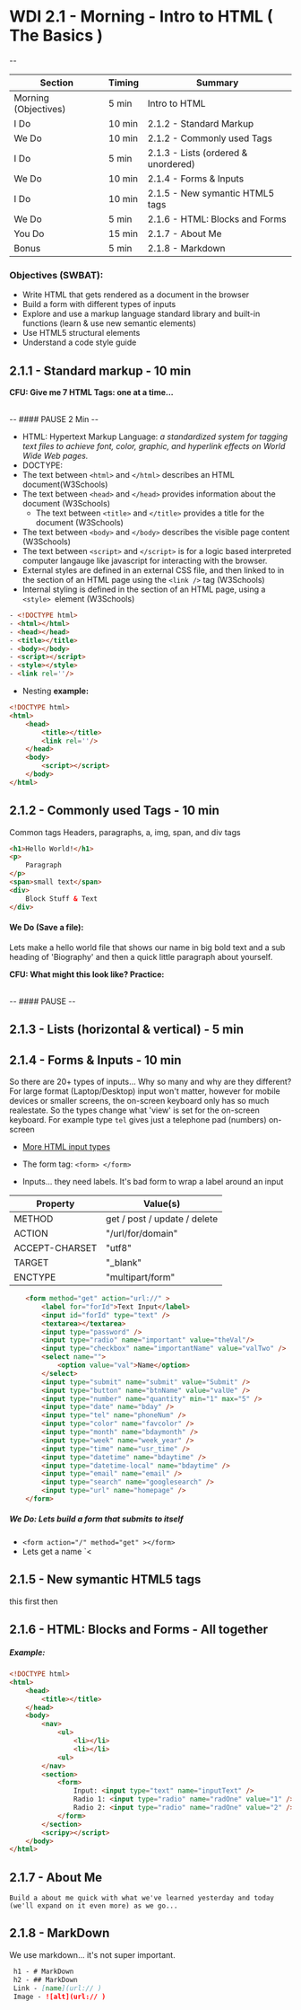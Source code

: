 <!-- Instructor: $ cd w01/d02/samples/ && source setup.sh -->
# WDI 2.1 - Morning - Intro to HTML ( The Basics )
--

| **Section**          | **Timing** |        **Summary**                  |
|----------------------|------------|-------------------------------------|
| Morning (Objectives)	| 5 min      | Intro to HTML                       |
| I Do             		| 10 min     | 2.1.2 - Standard Markup             |
| We Do            		| 10 min     | 2.1.2 - Commonly used Tags          |
| I Do             		| 5 min      | 2.1.3 - Lists (ordered & unordered) |
| We Do					| 10 min     | 2.1.4 - Forms & Inputs              |
| I Do						| 10 min     | 2.1.5 - New symantic HTML5 tags     |
| We Do					| 5 min      | 2.1.6 - HTML: Blocks and Forms      |
| You Do					| 15 min     | 2.1.7 - About Me                    |
| Bonus					| 5 min		| 2.1.8 - Markdown

### Objectives (SWBAT):
 - Write HTML that gets rendered as a document in the browser
 - Build a form with different types of inputs
 - Explore and use a markup language standard library and built-in functions (learn & use new semantic elements)
 - Use HTML5 structural elements
 - Understand a code style guide


## 2.1.1 - Standard markup - 10 min

**CFU: Give me 7 HTML Tags: one at a time...**

<br />
--
#### PAUSE 2 Min
--

- HTML: Hypertext Markup Language: *a standardized system for tagging text files to achieve font, color, graphic, and hyperlink effects on World Wide Web pages.*
- DOCTYPE:
- The text between `<html>` and `</html>` describes an HTML document(W3Schools)
- The text between `<head>` and `</head>` provides information about the document (W3Schools)
	- The text between `<title>` and `</title>` provides a title for the document (W3Schools)
- The text between `<body>` and `</body>` describes the visible page content (W3Schools)
- The text between `<script>` and `</script>` is for a logic based interpreted computer langauge like javascript for interacting with the browser.
- External styles are defined in an external CSS file, and then linked to in the <head> section of an HTML page using the `<link />` tag (W3Schools)
- Internal styling is defined in the <head> section of an HTML page, using a `<style> `element (W3Schools)

```html
- <!DOCTYPE html>
- <html></html>
- <head></head>
- <title></title>
- <body></body>
- <script></script>
- <style></style>
- <link rel=''/>
```

- Nesting **example:**
	
```html
<!DOCTYPE html>
<html>
	<head>
		<title></title>
		<link rel=''/>
	</head>
	<body>
		<script></script>
	</body>
</html>
```
	


## 2.1.2 - Commonly used Tags - 10 min
Common tags
 Headers, paragraphs, a, img, span, and div tags

```html
<h1>Hello World!</h1>	
<p>
	Paragraph
</p>
<span>small text</span>	
<div>
	Block Stuff & Text
</div>
```
#### We Do (Save a file): 
Lets make a hello world file that shows our name in big bold text and a sub heading of 'Biography' and then a quick little paragraph about yourself.

**CFU: What might this look like? Practice:**
	
<!--
index.html
<head><title>Hello World!</title></head>
<h1>Eric Hodonsky</h1>
<h2>Biography</h2>
<p>
	Biography goes here
</p>
--> 

<br />
--
#### PAUSE
--

## 2.1.3 - Lists (horizontal & vertical) - 5 min




## 2.1.4 -  Forms & Inputs - 10 min
So there are 20+ types of inputs... Why so many and why are they different?
For large format (Laptop/Desktop) input won't matter, however for mobile devices or smaller screens, the on-screen keyboard only has so much realestate.
So the types change what 'view' is set for the on-screen keyboard. For example type `tel` gives just a telephone pad (numbers) on-screen

- [More HTML input types](http://www.w3schools.com/html/html_form_input_types.asp)

- The form tag: `<form> </form>`
- Inputs... they need labels. It's bad form to wrap a label around an input

| Property          | Value(s)                     |
|-------------------|------------------------------|
| METHOD				| get / post / update / delete |
| ACTION				| "/url/for/domain"	           |
| ACCEPT-CHARSET    | "utf8"                       |
| TARGET 				| "_blank"                     |
| ENCTYPE 			| "multipart/form"	           |


```html
	<form method="get" action="url://" >
		<label for="forId">Text Input</label>
		<input id="forId" type="text" />
		<textarea></textarea>
		<input type="password" />
		<input type="radio" name="important" value="theVal"/>
		<input type="checkbox" name="importantName" value="valTwo" />
		<select name="">
			<option value="val">Name</option>
		</select>
		<input type="submit" name="submit" value="Submit" />
		<input type="button" name="btnName" value="valUe" />
		<input type="number" name="quantity" min="1" max="5" />
		<input type="date" name="bday" />
		<input type="tel" name="phoneNum" />
		<input type="color" name="favcolor" />
		<input type="month" name="bdaymonth" />
		<input type="week" name="week_year" />
		<input type="time" name="usr_time" />
		<input type="datetime" name="bdaytime" />
		<input type="datetime-local" name="bdaytime" />
		<input type="email" name="email" />
		<input type="search" name="googlesearch" />
		<input type="url" name="homepage" />
	</form>
```

##### We Do: Lets build a form that submits to itself

- `<form action="/" method="get" ></form>`
- Lets get a name `<

## 2.1.5 - New symantic HTML5 tags
this first
then

## 2.1.6 - HTML: Blocks and Forms - All together


##### Example:
```html
<!DOCTYPE html>
<html>
	<head>
		<title></title>
	</head>
	<body>
		<nav>
			<ul>
				<li></li>
				<li></li>
			<ul>
		</nav>
		<section>
			<form>
				Input: <input type="text" name="inputText" />
				Radio 1: <input type="radio" name="radOne" value="1" />
				Radio 2: <input type="radio" name="radOne" value="2" />
			</form>
		</section>
		<scripy></script>
	</body>
</html>
```

## 2.1.7 - About Me
	Build a about me quick with what we've learned yesterday and today (we'll expand on it even more) as we go... 


## 2.1.8 - MarkDown
We use markdown... it's not super important.

```md
 h1 - # MarkDown
 h2 - ## MarkDown
 Link - [name](url:// )
 Image - ![alt](url:// )
```






